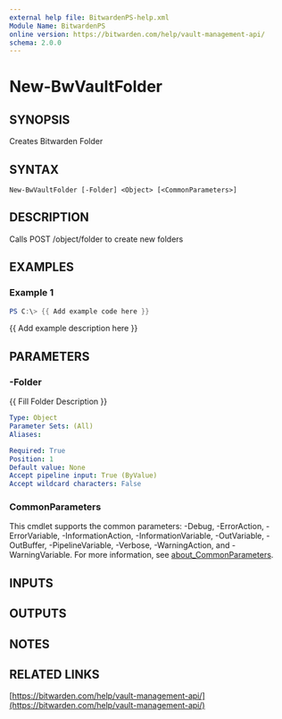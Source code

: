 ```yaml
---
external help file: BitwardenPS-help.xml
Module Name: BitwardenPS
online version: https://bitwarden.com/help/vault-management-api/
schema: 2.0.0
---
```


# New-BwVaultFolder

## SYNOPSIS
Creates Bitwarden Folder

## SYNTAX

```
New-BwVaultFolder [-Folder] <Object> [<CommonParameters>]
```

## DESCRIPTION
Calls POST /object/folder to create new folders

## EXAMPLES

### Example 1
```powershell
PS C:\> {{ Add example code here }}
```

{{ Add example description here }}

## PARAMETERS

### -Folder
{{ Fill Folder Description }}

```yaml
Type: Object
Parameter Sets: (All)
Aliases:

Required: True
Position: 1
Default value: None
Accept pipeline input: True (ByValue)
Accept wildcard characters: False
```

### CommonParameters
This cmdlet supports the common parameters: -Debug, -ErrorAction, -ErrorVariable, -InformationAction, -InformationVariable, -OutVariable, -OutBuffer, -PipelineVariable, -Verbose, -WarningAction, and -WarningVariable. For more information, see [about_CommonParameters](http://go.microsoft.com/fwlink/?LinkID=113216).

## INPUTS

## OUTPUTS

## NOTES

## RELATED LINKS

[https://bitwarden.com/help/vault-management-api/](https://bitwarden.com/help/vault-management-api/)

